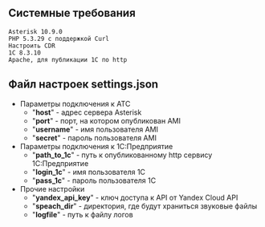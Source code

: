 ## Системные требования
```
Asterisk 10.9.0
PHP 5.3.29 с поддержкой Curl
Настроить CDR
1C 8.3.10
Apache, для публикации 1С по http
```

## Файл настроек settings.json

* Параметры подключения к АТС
  * "**host**" - адрес сервера Asterisk
  * "**port**" - порт, на котором опубликован AMI
  * "**username**" - имя пользователя AMI
  * "**secret**" - пароль пользователя AMI
* Параметры подключения к 1С:Предприятие
  * "**path_to_1c**" - путь к опубликованному http сервису 1С:Предприятие
  * "**login_1c**" - имя пользователя 1С
  * "**pass_1c**" - пароль пользователя 1С
* Прочие настройки
  * "**yandex_api_key**" - ключ доступа к API от Yandex Cloud API
  * "**speach_dir**" - директория, где будут храниться звуковые файлы
  * "**logfile**" - путь к файлу логов
 
